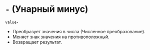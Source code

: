 # `-` (Унарный минус)

`value-`

- Преобразует значения в числа (Численное преобразование).
- Меняет знак значения на противоположный.
- Возвращает результат.
